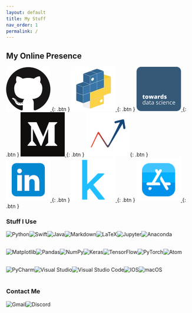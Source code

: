 ```yaml
---
layout: default
title: My Stuff
nav_order: 1
permalink: /
---
```


## My Online Presence

[<img width="auto" height="120" src="content/icons/github.png"/>          ](https://github.com/Ryan-Rudes                                      ){: .btn }
[<img width="auto" height="120" src="content/icons/pypi.jpeg"/>           ](https://pypi.org/user/ryanrudes                                    ){: .btn }
[<img width="auto" height="120" src="content/icons/tds.png"/>             ](https://towardsdatascience.com/search?q=ryanrudes                  ){: .btn }
[<img width="auto" height="120" src="content/icons/medium.png"/>          ](https://ryanrudes.medium.com                                       ){: .btn }
[<img width="auto" height="120" src="content/icons/analytics-vidhya.png"/>](https://medium.com/analytics-vidhya/search?q=ryan%20rudes          ){: .btn }
[<img width="auto" height="120" src="content/icons/linkedin.png"/>        ](https://www.linkedin.com/in/ryan-rudes-98a650209                   ){: .btn }
[<img width="auto" height="120" src="content/icons/kaggle.png"/>          ](https://www.kaggle.com/ryanrudes                                   ){: .btn }
[<img width="auto" height="120" src="content/icons/app-store.png"/>       ](https://apps.apple.com/us/app/programming-notebook-pro/id1521883614){: .btn }

### Stuff I Use

<img align="left" alt="Python" src="https://img.shields.io/badge/python%20-%23376C99.svg?&style=for-the-badge&logo=python&logoColor=white"/>
<img align="left" alt="Swift" src="https://img.shields.io/badge/swift%20-%23EA4C33.svg?&style=for-the-badge&logo=swift&logoColor=white"/>
<img align="left" alt="Java" src="https://img.shields.io/badge/java%20-%235283A2.svg?&style=for-the-badge&logo=java&logoColor=white"/>
<img align="left" alt="Markdown" src="https://img.shields.io/badge/markdown-%23000000.svg?&style=for-the-badge&logo=markdown&logoColor=white"/>
<img align="left" alt="LaTeX" src="https://img.shields.io/badge/latex%20-%23008181.svg?&style=for-the-badge&logo=latex&logoColor=white"/>
<img align="left" alt="Jupyter" src="https://img.shields.io/badge/Jupyter%20-%23F37821.svg?&style=for-the-badge&logo=Jupyter&logoColor=white"/>
<img align="left" alt="Anaconda" src="https://img.shields.io/badge/Anaconda-41B225?style=for-the-badge&logo=anaconda&logoColor=white"/>

<br/><br/>

<img align="left" alt="Matplotlib" src="https://img.shields.io/badge/matplotlib%20-013485.svg?&style=for-the-badge&logo=Matplotlib&logoColor=white"/>
<img align="left" alt="Pandas" src="https://img.shields.io/badge/pandas%20-%23150458.svg?&style=for-the-badge&logo=pandas&logoColor=white"/>
<img align="left" alt="NumPy" src="https://img.shields.io/badge/numpy%20-%23013243.svg?&style=for-the-badge&logo=numpy&logoColor=white"/>
<img align="left" alt="Keras" src="https://img.shields.io/badge/Keras%20-%23D00000.svg?&style=for-the-badge&logo=Keras&logoColor=white"/>
<img align="left" alt="TensorFlow" src="https://img.shields.io/badge/TensorFlow%20-%23FF6F00.svg?&style=for-the-badge&logo=TensorFlow&logoColor=white"/>
<img align="left" alt="PyTorch" src="https://img.shields.io/badge/PyTorch%20-%23EE4C2C.svg?&style=for-the-badge&logo=PyTorch&logoColor=white"/>
<img align="left" alt="Atom" src="https://img.shields.io/badge/Atom-36AD79.svg?&style=for-the-badge&logo=atom&logoColor=white"/>

<br/><br/>

<img align="left" alt="PyCharm" src="https://img.shields.io/badge/PyCharm-000000.svg?&style=for-the-badge&logo=PyCharm&logoColor=white"/>
<img align="left" alt="Visual Studio" src="https://img.shields.io/badge/Visual%20Studio-5C2D91.svg?&style=for-the-badge&logo=visual-studio&logoColor=white"/>
<img align="left" alt="Visual Studio Code" src="https://img.shields.io/badge/Visual%20Studio%20Code-0078d7.svg?&style=for-the-badge&logo=visual-studio-code&logoColor=white"/>
<img align="left" alt="IOS" src="https://img.shields.io/badge/iOS-000000?style=for-the-badge&logo=ios&logoColor=white">
<img align="left" alt="macOS" src="https://img.shields.io/badge/macOS-000000?style=for-the-badge&logo=macos&logoColor=white">

<br/><br/>

### Contact Me

[<img align="left" alt="Gmail" src="https://img.shields.io/badge/ryanrudes@gmail.com-D14836?style=for-the-badge&logo=gmail&logoColor=white"/>](mailto:ryanrudes@gmail.com)
<img align="left" alt="Discord" src="https://img.shields.io/badge/Ryan%20Rudes%237848-7289DA?style=for-the-badge&logo=discord&logoColor=white"/>
